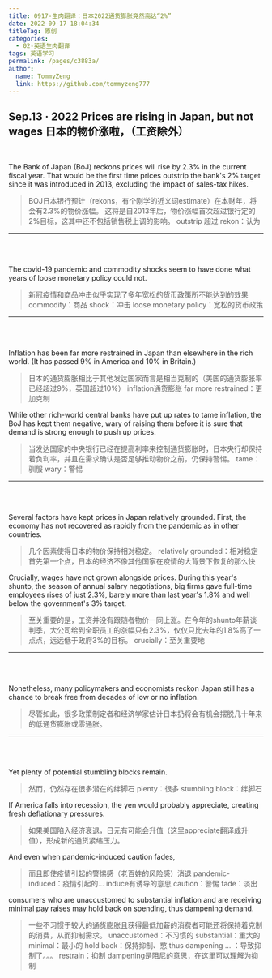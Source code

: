 ```yaml
---
title: 0917-生肉翻译：日本2022通货膨胀竟然高达“2%”
date: 2022-09-17 18:04:34
titleTag: 原创
categories: 
  - 02-英语生肉翻译
tags: 英语学习
permalink: /pages/c3883a/
author: 
  name: TommyZeng
  link: https://github.com/tommyzeng777
---
```


## Sep.13 · 2022 Prices are rising in Japan, but not wages 日本的物价涨啦，（工资除外）
<br>

The Bank of Japan (BoJ) reckons prices will rise by 2.3% in the current fiscal year. That would be the first time prices outstrip the bank's 2% target since it was introduced in 2013, excluding the impact of sales-tax hikes.
>BOJ日本银行预计（rekons，有个刚学的近义词estimate）在本财年，将会有2.3%的物价涨幅。
这将是自2013年后，物价涨幅首次超过银行定的2%目标，这其中还不包括销售税上调的影响。
outstrip 超过
rekon：认为

---
<br><br>


The covid-19 pandemic and commodity shocks seem to have done what years of loose monetary policy could not.
>新冠疫情和商品冲击似乎实现了多年宽松的货币政策所不能达到的效果
commodity：商品
shock：冲击
loose monetary policy：宽松的货币政策
---
<br><br>

Inflation has been far more restrained in Japan than elsewhere in the rich world. (It has passed 9% in America and 10% in Britain.)
>日本的通货膨胀相比于其他发达国家而言是相当克制的（美国的通货膨胀率已经超过9%，英国超过10%）
inflation通货膨胀
far more restrained：更加克制

While other rich-world central banks have put up rates to tame inflation, the BoJ has kept them negative, wary of raising them before it is sure that demand is strong enough to push up prices.
>当发达国家的中央银行已经在提高利率来控制通货膨胀时，日本央行却保持着负利率，并且在需求确认是否足够推动物价之前，仍保持警惕。
tame：驯服
wary：警惕
---
<br><br>

Several factors have kept prices in Japan relatively grounded. First, the economy has not recovered as rapidly from the pandemic as in other countries. 
>几个因素使得日本的物价保持相对稳定。
relatively grounded：相对稳定
首先第一个点，日本的经济不像其他国家在疫情的大背景下恢复的那么快

Crucially, wages have not grown alongside prices. During this year's shunto, the season of annual salary negotiations, big firms gave full-time employees rises of just 2.3%, barely more than last year's 1.8% and well below the government's 3% target.
>至关重要的是，工资并没有跟随者物价一同上涨。在今年的shunto年薪谈判季，大公司给到全职员工的涨幅只有2.3%，仅仅只比去年的1.8%高了一点点，远远低于政府3%的目标。
crucially：至关重要地

---
<br><br>

Nonetheless, many policymakers and economists reckon Japan still has a chance to break free from decades of low or no inflation.
>尽管如此，很多政策制定者和经济学家估计日本扔将会有机会摆脱几十年来的低通货膨胀或零通胀。

---
<br><br>

Yet plenty of potential stumbling blocks remain. 
>然而，仍然存在很多潜在的绊脚石
plenty：很多
stumbling block：绊脚石

If America falls into recession, the yen would probably appreciate, creating fresh deflationary pressures.
>如果美国陷入经济衰退，日元有可能会升值（这里appreciate翻译成升值），形成新的通货紧缩压力。

And even when pandemic-induced caution fades, 
>而且即使疫情引起的警惕感（老百姓的风险感）消退
pandemic-induced：疫情引起的...    induce有诱导的意思
caution：警惕
fade：淡出

consumers who are unaccustomed to substantial inflation and are receiving minimal pay raises may hold back on spending, thus dampening demand.
>一些不习惯于较大的通货膨胀且获得最低加薪的消费者可能还将保持着克制的消费，从而抑制需求。
unaccustomed：不习惯的
substantial：重大的
minimal：最小的
hold back：保持抑制、憋
thus dampening ... ：导致抑制了。。。
restrain：抑制
dampening是阻尼的意思，在这里可以理解为抑制
